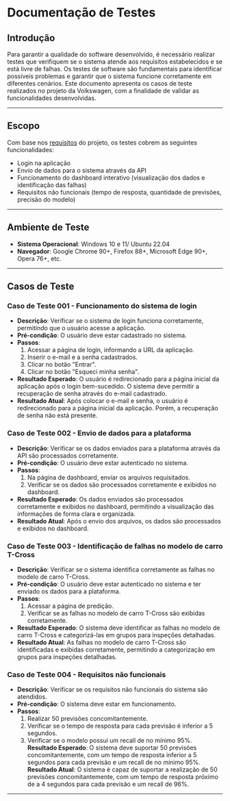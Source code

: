 # **Documentação de Testes**

## **Introdução**
Para garantir a qualidade do software desenvolvido, é necessário realizar testes que verifiquem se o sistema atende aos requisitos estabelecidos e se está livre de falhas. Os testes de software são fundamentais para identificar possíveis problemas e garantir que o sistema funcione corretamente em diferentes cenários. Este documento apresenta os casos de teste realizados no projeto da Volkswagen, com a finalidade de validar as funcionalidades desenvolvidas.

---

## **Escopo**
Com base nos [requisitos](../sprint-1/software/requisitos.md) do projeto, os testes cobrem as seguintes funcionalidades:
- Login na aplicação
- Envio de dados para o sistema através da API
- Funcionamento do dashboard interativo (visualização dos dados e identificação das falhas)
- Requisitos não funcionais (tempo de resposta, quantidade de previsões, precisão do modelo)

---

## **Ambiente de Teste**
- **Sistema Operacional**: Windows 10 e 11/ Ubuntu 22.04
- **Navegador**: Google Chrome 90+, Firefox 88+, Microsoft Edge 90+, Opera 76+, etc.

---

## **Casos de Teste**

### **Caso de Teste 001 - Funcionamento do sistema de login**
- **Descrição**: Verificar se o sistema de login funciona corretamente, permitindo que o usuário acesse a aplicação.
- **Pré-condição**: O usuário deve estar cadastrado no sistema.
- **Passos**:
    1. Acessar a página de login, informando a URL da aplicação.
    2. Inserir o e-mail e a senha cadastrados.
    3. Clicar no botão "Entrar".
    4. Clicar no botão "Esqueci minha senha".
- **Resultado Esperado**: O usuário é redirecionado para a página inicial da aplicação após o login bem-sucedido. O sistema deve permitir a recuperação de senha através do e-mail cadastrado.
- **Resultado Atual**: Após colocar o e-mail e senha, o usuário é redirecionado para a página inicial da aplicação. Porém, a recuperação de senha não está presente.

### **Caso de Teste 002 - Envio de dados para a plataforma**
- **Descrição**: Verificar se os dados enviados para a plataforma através da API são processados corretamente.
- **Pré-condição**: O usuário deve estar autenticado no sistema.
- **Passos**:
  1. Na página de dashboard, enviar os arquivos requisitados.
  2. Verificar se os dados são processados corretamente e exibidos no dashboard.
- **Resultado Esperado**: Os dados enviados são processados corretamente e exibidos no dashboard, permitindo a visualização das informações de forma clara e organizada.
- **Resultado Atual**: Após o envio dos arquivos, os dados são processados e exibidos no dashboard.

### **Caso de Teste 003 - Identificação de falhas no modelo de carro T-Cross**
- **Descrição**: Verificar se o sistema identifica corretamente as falhas no modelo de carro T-Cross.
- **Pré-condição**: O usuário deve estar autenticado no sistema e ter enviado os dados para a plataforma.
- **Passos**:
  1. Acessar a página de predição.
  2. Verificar se as falhas no modelo de carro T-Cross são exibidas corretamente.
- **Resultado Esperado**: O sistema deve identificar as falhas no modelo de carro T-Cross e categorizá-las em grupos para inspeções detalhadas.
- **Resultado Atual**: As falhas no modelo de carro T-Cross são identificadas e exibidas corretamente, permitindo a categorização em grupos para inspeções detalhadas.

### **Caso de Teste 004 - Requisitos não funcionais**
- **Descrição**: Verificar se os requisitos não funcionais do sistema são atendidos.
- **Pré-condição**: O sistema deve estar em funcionamento.
- **Passos**:
  1. Realizar 50 previsões concomitantemente.
  2. Verificar se o tempo de resposta para cada previsão é inferior a 5 segundos.
  3. Verificar se o modelo possui um recall de no mínimo 95%.
  **Resultado Esperado**: O sistema deve suportar 50 previsões concomitantemente, com um tempo de resposta inferior a 5 segundos para cada previsão e um recall de no mínimo 95%.
    **Resultado Atual**: O sistema é capaz de suportar a realização de 50 previsões concomitantemente, com um tempo de resposta próximo de a 4 segundos para cada previsão e um recall de 96%.

---

